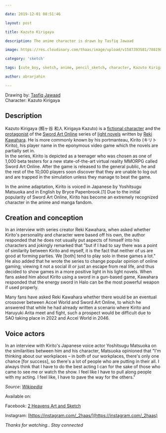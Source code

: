 ```yaml
---

date: 2019-12-01 08:51:46

layout: post

title: Kazuto Kirigaya

description: The anime character is drawn by Tasfiq Jawaad

image: https://res.cloudinary.com/thaas/image/upload/v1587393581/78819875_431574870849875_8810619006065125995_n.jpg_rv4a4f.jpg

category: 'sketch'

tags: [cute_boy, sketch, anime, pencil_sketch, character, Kazuto Kirigaya]

author: abrarjahin

---
```

Drawing by: [Tasfiq Jawaad](https://www.facebook.com/Fiqtion.kun)  
Character: Kazuto Kirigaya  
## Description
Kazuto Kirigaya (桐ヶ谷 和人 Kirigaya Kazuto) is a [fictional character](https://en.m.wikipedia.org/wiki/Character_(arts)) and the [protagonist](https://en.m.wikipedia.org/wiki/Protagonist) of the [Sword Art Online](https://en.m.wikipedia.org/wiki/Sword_Art_Online) series of [light novels](https://en.m.wikipedia.org/wiki/Light_novel) written by [Reki Kawahara](https://en.m.wikipedia.org/wiki/Reki_Kawahara). He is more commonly known by his portmanteau, Kirito (キリト Kirito), his player name in the eponymous video game which the novels are partially set in.  
In the series, Kirito is depicted as a teenager who was chosen as one of 1,000 beta testers for a new state-of-the-art virtual reality MMORPG called Sword Art Online. After the game is released to the general public, he and the rest of the 10,000 players soon discover that they are unable to log out and are trapped in the simulation unless they manage to beat the game.
  
In the anime adaptation, Kirito is voiced in Japanese by Yoshitsugu Matsuoka and in English by Bryce Papenbrook.[1] Due to the initial popularity of Sword Art Online, Kirito has become an extremely recognized character in the anime and manga fandom.  
## Creation and conception  
In an interview with series creator Reki Kawahara, when asked whether Kirito's personality and character were based off his own, the author responded that he does not usually put aspects of himself into his characters and jokingly remarked that "but if I had to say there was a point of similarity between Kirito and myself, it is the fact that neither of us are good at forming parties. We [both] tend to play solo in these games a lot." He also added that he wrote the series to change popular opinion of online gaming; viewing it not a social ill or just an escape from real life, and thus decided to show games in a more positive light in his light novels. When fans asked him about Kirito using a sword in a gun-based game, Kawahara responded that the energy sword in Halo can be the most powerful weapon if used properly.
  
Many fans have asked Reki Kawahara whether there would be an eventual crossover between Accel World and Sword Art Online, to which he answered that while he had already written a scenario where Kirito and Haruyuki Arita meet and fight, such a prospect would be difficult due to SAO taking place in 2022 and Accel World in 2046.  
## Voice actors  
In an interview with Kirito's Japanese voice actor Yoshitsugu Matsuoka on the similarities between him and his character, Matsuoka opinioned that "I'm thinking about our workplaces – in both of our workplaces, there's only one chance [for success], so there's a lot of people who are putting in their all. I always think that I have to do the best acting I can for the sake of those who came to see me or watch the show. I feel like I have to pull along people with my acting. I feel like, I have to pave the way for the others."  

*Source*: _[Wikipedia](https://en.m.wikipedia.org/wiki/Kirito_(Sword_Art_Online))_  



Available on:  

Facebook: [2 Heavens Art and Sketch](https://facebook.com/2haas)  

Instagram: [https://instagram.com/_2haas/](https://instagram.com/_2haas)

  

*Thanks for watching.. Stay connected*
